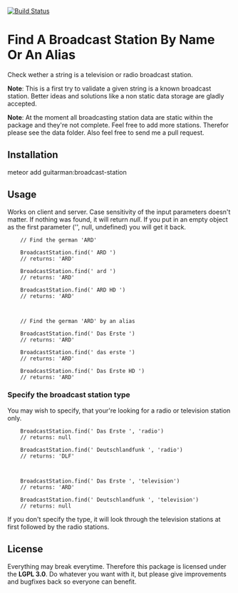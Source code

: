 [![Build Status](https://travis-ci.org/the-guitarman/meteor-broadcast-stations.svg?branch=master)](https://travis-ci.org/the-guitarman/meteor-broadcast-stations)

# Find A Broadcast Station By Name Or An Alias

Check wether a string is a television or radio broadcast station.

**Note**: This is a first try to validate a given string is a known broadcast station. Better ideas and solutions like a non static data storage are gladly accepted.

**Note**: At the moment all broadcasting station data are static within the package and they're not complete. Feel free to add more stations. Therefor please see the data folder. Also feel free to send me a pull request.

## Installation

meteor add guitarman:broadcast-station

## Usage

Works on client and server. Case sensitivity of the input parameters doesn't matter.
If nothing was found, it will return *null*. If you put in an empty object as the first parameter  ('', null, undefined) you will get it back.

````
	// Find the german 'ARD'

	BroadcastStation.find(' ARD ')
	// returns: 'ARD'

	BroadcastStation.find(' ard ')
	// returns: 'ARD'

	BroadcastStation.find(' ARD HD ')
	// returns: 'ARD'
	


	// Find the german 'ARD' by an alias

	BroadcastStation.find(' Das Erste ')
	// returns: 'ARD'
	
	BroadcastStation.find(' das erste ')
	// returns: 'ARD'

	BroadcastStation.find(' Das Erste HD ')
	// returns: 'ARD'
````

### Specify the broadcast station type

You may wish to specify, that your're looking for a radio or television station only.

````
	BroadcastStation.find(' Das Erste ', 'radio')
	// returns: null

	BroadcastStation.find(' Deutschlandfunk ', 'radio')
	// returns: 'DLF'



	BroadcastStation.find(' Das Erste ', 'television')
	// returns: 'ARD'

	BroadcastStation.find(' Deutschlandfunk ', 'television')
	// returns: null 
````

If you don't specify the type, it will look through the television stations at first followed by the radio stations.

## License

Everything may break everytime. Therefore this package is licensed under
the **LGPL 3.0**. Do whatever you want with it, but please give improvements and bugfixes back so everyone can benefit.